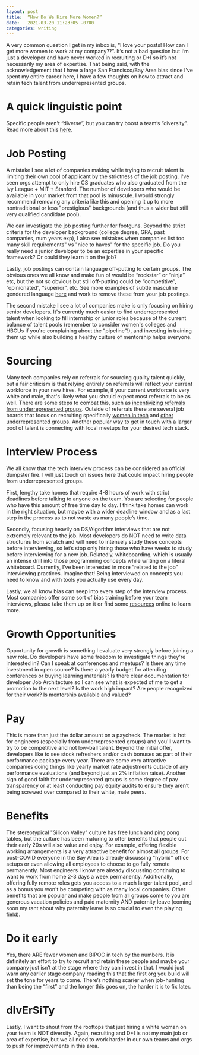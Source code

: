 ```yaml
---
layout: post
title:  “How Do We Hire More Women?”
date:   2021-03-20 11:23:05 -0700
categories: writing
---
```


A very common question I get in my inbox is, “I love your posts! How can I get more women to work at my company??”. It’s not a bad question but I’m just a developer and have never worked in recruiting or D+I so it’s not necessarily my area of expertise. That being said, with the acknowledgement that I have a large San Francisco/Bay Area bias since I've spent my entire career here, I have a few thoughts on how to attract and retain tech talent from underrepresented groups.

# A quick linguistic point
Specific people aren’t “diverse”, but you can try boost a team’s “diversity”. Read more about this [here](https://www.theatlantic.com/entertainment/archive/2016/01/ava-duvernay-oscars-so-white-diversity-academy-awards-language/429225/).

# Job Posting
A mistake I see a lot of companies making while trying to recruit talent is limiting their own pool of applicant by the strictness of the job posting. I've seen orgs attempt to only hire CS graduates who also graduated from the Ivy League + MIT + Stanford. The number of developers who would be available in your market from that pool is minuscule. I would strongly recommend removing any criteria like this and opening it up to more nontraditional or less "prestigious" backgrounds (and thus a wider but still very qualified candidate pool). 

We can investigate the job posting further for footguns. Beyond the strict criteria for the developer background (college degree, GPA, past companies, num years exp), I also see mistakes when companies list too many skill requirements" vs "nice to haves" for the specific job. Do you really need a junior developer to be an expertise in your specific framework? Or could they learn it on the job?

Lastly, job postings can contain language off-putting to certain groups. The obvious ones we all know and make fun of would be “rockstar” or “ninja” etc, but the not so obvious but still off-putting could be “competitive”, “opinionated”, “superior”, etc. See more examples of subtle masculine gendered language [here](http://gender-decoder.katmatfield.com/about#masculine) and work to remove these from your job postings.

The second mistake I see a lot of companies make is only focusing on hiring senior developers. It's currently much easier to find underrepresented talent when looking to fill internship or junior roles because of the current balance of talent pools (remember to consider women's colleges and HBCUs if you're complaining about the "pipeline"!), and investing in training them up while also building a healthy culture of mentorship helps everyone. 

# Sourcing
Many tech companies rely on referrals for sourcing quality talent quickly, but a fair criticism is that relying entirely on referrals will reflect your current workforce in your new hires. For example, if your current workforce is very white and male, that's likely what you should expect most referrals to be as well. There are some steps to combat this, such as [incentivizing referrals from underrepresented groups](https://hbr.org/2018/03/how-to-use-employee-referrals-without-giving-up-workplace-diversity). Outside of referrals there are several job boards that focus on recruiting specifically [women in tech](https://www.forbes.com/sites/laurencebradford/2016/10/26/how-female-only-job-boards-can-promote-diversity-in-tech/?sh=7ae8eefb28dd) and [other underrepresented groups](https://www.diversifytech.co/job-hunt). Another popular way to get in touch with a larger pool of talent is connecting with local meetups for your desired tech stack.

# Interview Process
We all know that the tech interview process can be considered an official dumpster fire. I will just touch on issues here that could impact hiring people from underrepresented groups. 

First, lengthy take homes that require 4-8 hours of work with strict deadlines before talking to anyone on the team. You are selecting for people who have this amount of free time day to day. I think take homes can work in the right situation, but maybe with a wider deadline window and as a last step in the process as to not waste as many people’s time. 

Secondly, focusing heavily on DS/Algorithm interviews that are not extremely relevant to the job. Most developers do NOT need to write data structures from scratch and will need to intensely study these concepts before interviewing, so let’s stop only hiring those who have weeks to study before interviewing for a new job. Relatedly, whiteboarding, which is usually an intense drill into those programming concepts while writing on a literal whiteboard. Currently, I’ve been interested in more “related to the job” interviewing practices. Imagine that! Being interviewed on concepts you need to know and with tools you actually use every day.

Lastly, we all know bias can seep into every step of the interview process. Most companies offer some sort of bias training before your team interviews, please take them up on it or find some [resources](https://wmich.edu/sites/default/files/other/u102/2018/Bias%20Free%20Hiring%20-%20Quick%20Ref%20Guide.pdf) online to learn more.

# Growth Opportunities
Opportunity for growth is something I evaluate very strongly before joining a new role. Do developers have some freedom to investigate things they're interested in? Can I speak at conferences and meetups? Is there any time investment in open source? Is there a yearly budget for attending conferences or buying learning materials? Is there clear documentation for developer Job Architecture so I can see what is expected of me to get a promotion to the next level? Is the work high impact? Are people recognized for their work? Is mentorship available and valued? 

# Pay
This is more than just the dollar amount on a paycheck. The market is hot for engineers (especially from underrepresented groups) and you'll want to try to be competitive and not low-ball talent. Beyond the initial offer, developers like to see stock refreshers and/or cash bonuses as part of their performance package every year. There are some very attractive companies doing things like yearly market rate adjustments outside of any performance evaluations (and beyond just an 2% inflation raise). Another sign of good faith for underrepresented groups is some degree of pay transparency or at least conducting pay equity audits to ensure they aren’t being screwed over compared to their white, male peers.

# Benefits
The stereotypical "Silicon Valley" culture has free lunch and ping pong tables, but the culture has been maturing to offer benefits that people out their early 20s will also value and enjoy. For example, offering flexible working arrangements is a very attractive benefit for almost all groups. For post-COVID everyone in the Bay Area is already discussing "hybrid" office setups or even allowing all employees to choose to go fully remote permanently. Most engineers I know are already discussing continuing to want to work from home 2-3 days a week permanently. Additionally, offering fully remote roles gets you access to a much larger talent pool, and as a bonus you won't be competing with as many local companies. Other benefits that are popular and make people from all groups come to you are generous vacation policies and paid maternity AND paternity leave (coming soon my rant about why paternity leave is so crucial to even the playing field).

# Do it early
Yes, there ARE fewer women and BIPOC in tech by the numbers. It is definitely an effort to try to recruit and retain these people and maybe your company just isn’t at the stage where they can invest in that. I would just warn any earlier stage company reading this that the first org you build will set the tone for years to come. There’s nothing scarier when job-hunting than being the “first” and the longer this goes on, the harder it is to fix later.

# dIvErSiTy
Lastly, I want to shout from the rooftops that just hiring a white woman on your team is NOT diversity. Again, recruiting and D+I is not my main job or area of expertise, but we all need to work harder in our own teams and orgs to push for improvements in this area.
